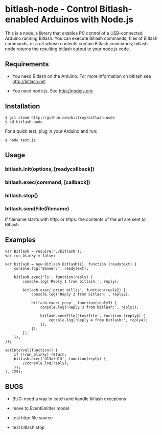 # bitlash-node - Control Bitlash-enabled Arduinos with Node.js

This is a node.js library that enables PC control of a USB-connected Arduino running Bitlash.  You can execute Bitlash commands, files of Bitlash commands, or a url whose contents contain Bitlash commands; bitlash-node returns the resulting bitlash output to your node.js code.


## Requirements

- You need Bitlash on the Arduino.  For more information on bitlash see http://bitlash.net

- You need node.js.  See http://nodejs.org

## Installation

	$ git clone http://github.com/billroy/bitlash-node
	$ cd bitlash-node

For a quick test, plug in your Arduino and run:

	$ node test.js

## Usage

### bitlash.init(options, [readycallback])

### bitlash.exec(command, [callback])

### bitlash.stop()

### bitlash.sendFile(filename)

If filename starts with http: or https: the contents of the url are sent to Bitlash.

## Examples

	var Bitlash = require('./bitlash');
	var run_blinky = false;
	
	var bitlash = new Bitlash.Bitlash({}, function (readytext) {
		console.log('Banner:', readytext);
	
		bitlash.exec('ls', function(reply) {
			console.log('Reply 1 from bitlash:', reply);
	
			bitlash.exec('print millis', function(reply2) {
				console.log('Reply 2 from bitlash:', reply2);
	
				bitlash.exec('peep', function(reply3) {
					console.log('Reply 3 from bitlash:', reply3);
	
					bitlash.sendFile('testfile', function (reply4) {
						console.log('Reply 4 from bitlash:', reply4);
					});
				});
			});
		});
	});
	
	setInterval(function() {
		if (!run_blinky) return;
		bitlash.exec('d13=!d13', function(reply) {
			//console.log(reply);
		});
	}, 125);


## BUGS

- BUG: need a way to catch and handle bitlash exceptions

- move to EventEmitter model

- test http: file source
 
- test bitlash.stop
